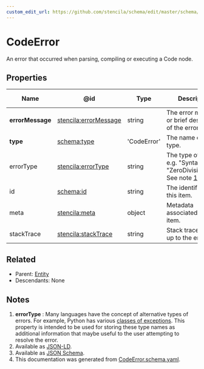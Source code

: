 ```yaml
---
custom_edit_url: https://github.com/stencila/schema/edit/master/schema/CodeError.schema.yaml
---
```


# CodeError

An error that occurred when parsing, compiling or executing a Code node.

## Properties

| Name             | @id                                                                   | Type        | Description                                                                      | Inherited from                    |
| ---------------- | --------------------------------------------------------------------- | ----------- | -------------------------------------------------------------------------------- | --------------------------------- |
| **errorMessage** | [stencila:errorMessage](https://schema.stenci.la/errorMessage.jsonld) | string      | The error message or brief description of the error.                             | [CodeError](../Code/CodeError.md) |
| **type**         | [schema:type](https://schema.org/type)                                | 'CodeError' | The name of the type.                                                            | [Entity](../Other/Entity.md)      |
| errorType        | [stencila:errorType](https://schema.stenci.la/errorType.jsonld)       | string      | The type of error e.g. "SyntaxError", "ZeroDivisionError". See note [1](#notes). | [CodeError](../Code/CodeError.md) |
| id               | [schema:id](https://schema.org/id)                                    | string      | The identifier for this item.                                                    | [Entity](../Other/Entity.md)      |
| meta             | [stencila:meta](https://schema.stenci.la/meta.jsonld)                 | object      | Metadata associated with this item.                                              | [Entity](../Other/Entity.md)      |
| stackTrace       | [stencila:stackTrace](https://schema.stenci.la/stackTrace.jsonld)     | string      | Stack trace leading up to the error.                                             | [CodeError](../Code/CodeError.md) |

## Related

-   Parent: [Entity](../Other/Entity.md)
-   Descendants: None

## Notes

1.  **errorType** : Many languages have the concept of alternative types of errors. For example, Python has various [classes of exceptions](https://docs.python.org/3/tutorial/errors.html). This property is intended to be used for storing these type names as additional information that maybe useful to the user attempting to resolve the error.
2.  Available as [JSON-LD](https://schema.stenci.la/CodeError.jsonld).
3.  Available as [JSON Schema](https://schema.stenci.la/v1/CodeError.schema.json).
4.  This documentation was generated from [CodeError.schema.yaml](https://github.com/stencila/schema/blob/master/schema/CodeError.schema.yaml).

